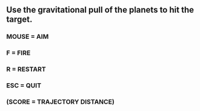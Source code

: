 ## Use the gravitational pull of the planets to hit the target.

### MOUSE = AIM
### F = FIRE
### R = RESTART
### ESC = QUIT
### (SCORE = TRAJECTORY DISTANCE)

